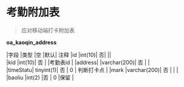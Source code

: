 # 考勤附加表

> 应对移动端打卡附加表

**oa_kaoqin_address**

|字段	|类型	|空	|默认|	注释
|id	|int(10)|	否| || 	 	 
|kid	|int(10)|	否 |	 	|考勤表id |
|address|	|varchar(200)|	否 |	 |	 
|timeStatu|	tinyint(1)|	否 |	0 |	判断打卡点 |
|mark	|varchar(200)|	否 |	| | 	 
|baoliu	|int(2)	|否 |	0 	|保留 |
